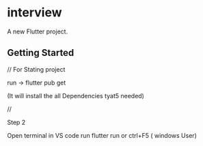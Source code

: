 # interview

A new Flutter project.

## Getting Started

// For Stating project 

run -> 
flutter pub get 

(It will install the all Dependencies tyat5 needed)

// 

Step 2 

Open terminal in VS code run 
     flutter run or ctrl+F5 ( windows User)